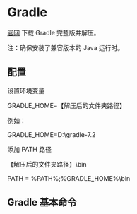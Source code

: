 # Gradle

[官网](https://gradle.org) 下载 Gradle 完整版并解压。

注：确保安装了兼容版本的 Java 运行时。

## 配置

设置环境变量

GRADLE_HOME=【解压后的文件夹路径】

例如：

GRADLE_HOME=D:\gradle-7.2

添加 PATH 路径

【解压后的文件夹路径】\bin

PATH = %PATH%;%GRADLE_HOME%\bin

## Gradle 基本命令

